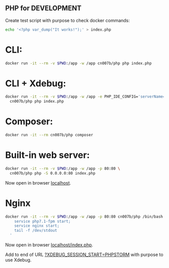 ## PHP for DEVELOPMENT

Create test script with purpose to check docker commands:

```bash
echo '<?php var_dump("It works!");' > index.php
```

# CLI:

```bash
docker run -it --rm -v $PWD:/app -w /app cn007b/php php index.php
```
# CLI + Xdebug:

```bash
docker run -it --rm -v $PWD:/app -w /app -e PHP_IDE_CONFIG='serverName=docker' \
  cn007b/php php index.php
```

# Composer:

```bash
docker run -it --rm cn007b/php composer
```

# Built-in web server:

```bash
docker run -it --rm -v $PWD:/app -w /app -p 80:80 \
  cn007b/php php -S 0.0.0.0:80 index.php
```

Now open in browser [localhost](http://localhost:80/).

# Nginx

```bash
docker run -it --rm -v $PWD:/app -w /app -p 80:80 cn007b/php /bin/bash -c '
    service php7.1-fpm start;
    service nginx start;
    tail -f /dev/stdout
  '
```

Now open in browser [localhost/index.php](http://localhost:80/index.php).

Add to end of URL [?XDEBUG_SESSION_START=PHPSTORM](http://localhost:80/index.php?XDEBUG_SESSION_START=PHPSTORM) with purpose to use Xdebug.
